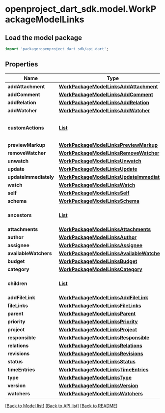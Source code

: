 # openproject_dart_sdk.model.WorkPackageModelLinks

## Load the model package
```dart
import 'package:openproject_dart_sdk/api.dart';
```

## Properties
Name | Type | Description | Notes
------------ | ------------- | ------------- | -------------
**addAttachment** | [**WorkPackageModelLinksAddAttachment**](WorkPackageModelLinksAddAttachment.md) |  | [optional] 
**addComment** | [**WorkPackageModelLinksAddComment**](WorkPackageModelLinksAddComment.md) |  | [optional] 
**addRelation** | [**WorkPackageModelLinksAddRelation**](WorkPackageModelLinksAddRelation.md) |  | [optional] 
**addWatcher** | [**WorkPackageModelLinksAddWatcher**](WorkPackageModelLinksAddWatcher.md) |  | [optional] 
**customActions** | [**List<WorkPackageModelLinksCustomActionsInner>**](WorkPackageModelLinksCustomActionsInner.md) |  | [optional] [readonly] [default to const []]
**previewMarkup** | [**WorkPackageModelLinksPreviewMarkup**](WorkPackageModelLinksPreviewMarkup.md) |  | [optional] 
**removeWatcher** | [**WorkPackageModelLinksRemoveWatcher**](WorkPackageModelLinksRemoveWatcher.md) |  | [optional] 
**unwatch** | [**WorkPackageModelLinksUnwatch**](WorkPackageModelLinksUnwatch.md) |  | [optional] 
**update** | [**WorkPackageModelLinksUpdate**](WorkPackageModelLinksUpdate.md) |  | [optional] 
**updateImmediately** | [**WorkPackageModelLinksUpdateImmediately**](WorkPackageModelLinksUpdateImmediately.md) |  | [optional] 
**watch** | [**WorkPackageModelLinksWatch**](WorkPackageModelLinksWatch.md) |  | [optional] 
**self** | [**WorkPackageModelLinksSelf**](WorkPackageModelLinksSelf.md) |  | 
**schema** | [**WorkPackageModelLinksSchema**](WorkPackageModelLinksSchema.md) |  | 
**ancestors** | [**List<WorkPackageModelLinksAncestorsInner>**](WorkPackageModelLinksAncestorsInner.md) |  | [readonly] [default to const []]
**attachments** | [**WorkPackageModelLinksAttachments**](WorkPackageModelLinksAttachments.md) |  | 
**author** | [**WorkPackageModelLinksAuthor**](WorkPackageModelLinksAuthor.md) |  | 
**assignee** | [**WorkPackageModelLinksAssignee**](WorkPackageModelLinksAssignee.md) |  | [optional] 
**availableWatchers** | [**WorkPackageModelLinksAvailableWatchers**](WorkPackageModelLinksAvailableWatchers.md) |  | [optional] 
**budget** | [**WorkPackageModelLinksBudget**](WorkPackageModelLinksBudget.md) |  | [optional] 
**category** | [**WorkPackageModelLinksCategory**](WorkPackageModelLinksCategory.md) |  | [optional] 
**children** | [**List<WorkPackageModelLinksChildrenInner>**](WorkPackageModelLinksChildrenInner.md) |  | [readonly] [default to const []]
**addFileLink** | [**WorkPackageModelLinksAddFileLink**](WorkPackageModelLinksAddFileLink.md) |  | [optional] 
**fileLinks** | [**WorkPackageModelLinksFileLinks**](WorkPackageModelLinksFileLinks.md) |  | [optional] 
**parent** | [**WorkPackageModelLinksParent**](WorkPackageModelLinksParent.md) |  | [optional] 
**priority** | [**WorkPackageModelLinksPriority**](WorkPackageModelLinksPriority.md) |  | 
**project** | [**WorkPackageModelLinksProject**](WorkPackageModelLinksProject.md) |  | 
**responsible** | [**WorkPackageModelLinksResponsible**](WorkPackageModelLinksResponsible.md) |  | [optional] 
**relations** | [**WorkPackageModelLinksRelations**](WorkPackageModelLinksRelations.md) |  | [optional] 
**revisions** | [**WorkPackageModelLinksRevisions**](WorkPackageModelLinksRevisions.md) |  | [optional] 
**status** | [**WorkPackageModelLinksStatus**](WorkPackageModelLinksStatus.md) |  | 
**timeEntries** | [**WorkPackageModelLinksTimeEntries**](WorkPackageModelLinksTimeEntries.md) |  | [optional] 
**type** | [**WorkPackageModelLinksType**](WorkPackageModelLinksType.md) |  | 
**version** | [**WorkPackageModelLinksVersion**](WorkPackageModelLinksVersion.md) |  | [optional] 
**watchers** | [**WorkPackageModelLinksWatchers**](WorkPackageModelLinksWatchers.md) |  | [optional] 

[[Back to Model list]](../README.md#documentation-for-models) [[Back to API list]](../README.md#documentation-for-api-endpoints) [[Back to README]](../README.md)


